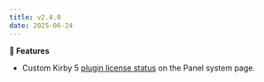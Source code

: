 ```yaml
---
title: v2.4.0
date: 2025-06-24
---
```


**🚀 Features**

- Custom Kirby 5 [plugin license status](https://getkirby.com/releases/5/plugin-license) on the Panel system page.
